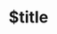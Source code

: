 ---
title: $title
second_title: Aspose.Page for .NET API リファレンス
description: $description
type: docs
weight: $weight
url: /ja/net/$ref/
---